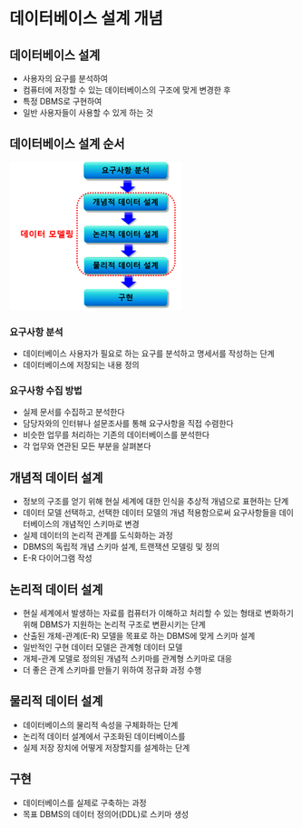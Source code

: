 # 데이터베이스 설계 개념

## 데이터베이스 설계
- 사용자의 요구를 분석하여 
- 컴퓨터에 저장할 수 있는  데이터베이스의 구조에 맞게 변경한 후
- 특정 DBMS로 구현하여
- 일반 사용자들이 사용할 수 있게 하는 것

## 데이터베이스 설계 순서

![database_design_order](image/database_design_order.png)

### 요구사항 분석
- 데이터베이스 사용자가 필요로 하는 요구를 분석하고 명세서를 작성하는 단계
- 데이터베이스에 저장되는 내용 정의

### 요구사항 수집 방법
- 실제 문서를 수집하고 분석한다
- 담당자와의 인터뷰나 설문조사를 통해 요구사항을 직접 수렴한다
- 비슷한 업무를 처리하는 기존의 데이터베이스를 분석한다
- 각 업무와 연관된 모든 부분을 살펴본다

## 개념적 데이터 설계
- 정보의 구조를 얻기 위해 현실 세계에 대한 인식을 추상적 개념으로 표현하는 단계
- 데이터 모델 선택하고, 선택한 데이터 모델의 개념 적용함으로써 요구사항들을 데이터베이스의 개념적인 스키마로 변경
- 실제 데이터의 논리적 관계를 도식화하는 과정
- DBMS의 독립적 개념 스키마 설계, 트랜잭션 모델링 및 정의
- E-R 다이어그램 작성

## 논리적 데이터 설계
- 현실 세계에서 발생하는 자료를 컴퓨터가 이해하고 처리할 수 있는 형태로 변화하기 위해 DBMS가 지원하는 논리적 구조로 변환시키는 단계
- 산출된 개체-관계(E-R) 모델을 목표로 하는 DBMS에 맞게 스키마 설계
- 일반적인 구현 데이터 모델은 관계형 데이터 모델
- 개체-관계 모델로 정의된 개념적 스키마를 관계형 스키마로 대응
- 더 좋은 관계 스키마를 만들기 위하여 정규화 과정 수행

## 물리적 데이터 설계
- 데이터베이스의 물리적 속성을 구체화하는 단계
- 논리적 데이터 설계에서 구조화된 데이터베이스를
- 실제 저장 장치에 어떻게 저장할지를 설계하는 단계

## 구현
- 데이터베이스를 실제로 구축하는 과정
- 목표 DBMS의 데이터 정의어(DDL)로 스키마 생성